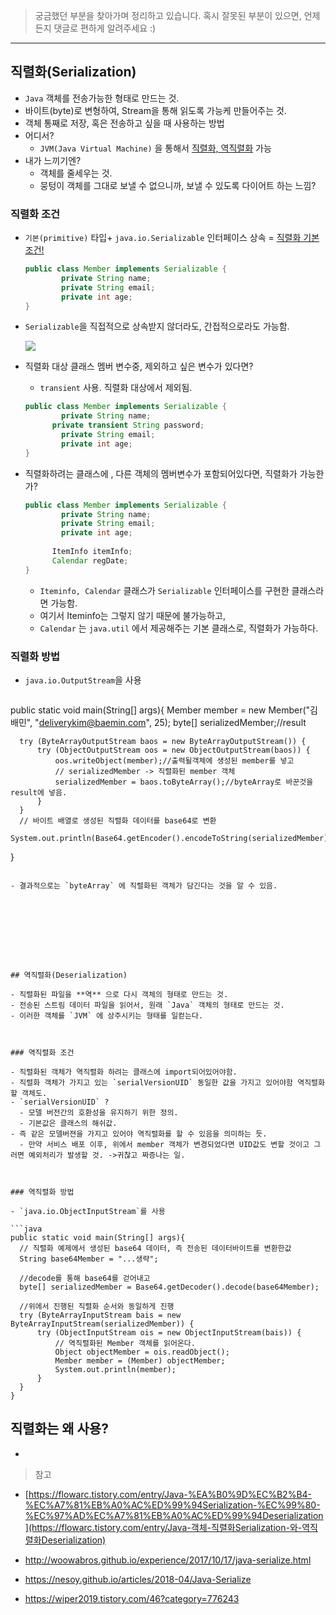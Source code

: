 >   궁금했던 부분을 찾아가며 정리하고 있습니다.
> 혹시 잘못된 부분이 있으면, 언제든지 댓글로 편하게 알려주세요 :)



----



## 직렬화(Serialization)

- `Java` 객체를 전송가능한 형태로 만드는 것.
- 바이트(byte)로 변형하여, Stream을 통해 읽도록 가능케 만들어주는 것.
- 객체 통째로 저장, 혹은 전송하고 싶을 때 사용하는 방법
- 어디서?
  - `JVM(Java Virtual Machine)` 을 통해서 <u>직렬화, 역직렬화</u> 가능
- 내가 느끼기엔?
  - 객체를 줄세우는 것. 
  - 뭉텅이 객체를 그대로 보낼 수 없으니까, 보낼 수 있도록 다이어트 하는 느낌?



### 직렬화 조건

- `기본(primitive)` 타입+ `java.io.Serializable` 인터페이스 상속 = <u>직렬화 기본조건!</u>

  ```java
  public class Member implements Serializable {
          private String name;
          private String email;
          private int age;
  }
  ```

- `Serializable`을 직접적으로 상속받지 않더라도, 간접적으로라도 가능함.

  ![](https://img1.daumcdn.net/thumb/R1280x0/?scode=mtistory2&fname=http%3A%2F%2Fcfile6.uf.tistory.com%2Fimage%2F237AFB4456C0421A133BBE)

- 직렬화 대상 클래스 멤버 변수중, 제외하고 싶은 변수가 있다면?

  - `transient` 사용. 직렬화 대상에서 제외됨.

  ```java
  public class Member implements Serializable {
          private String name;
      	private transient String password;
          private String email;
          private int age;
  }
  ```

  

- 직렬화하려는 클래스에 , 다른 객체의 멤버변수가 포함되어있다면, 직렬화가 가능한가?

  ```java
  public class Member implements Serializable {
          private String name;
          private String email;
          private int age;
      	
      	ItemInfo itemInfo; 
      	Calendar regDate;  
  }
  ```

  - `Iteminfo, Calendar` 클래스가 `Serializable` 인터페이스를 구현한 클래스라면 가능함.
  - 여기서 Iteminfo는 그렇지 않기 때문에 불가능하고,
  - `Calendar` 는 `java.util` 에서 제공해주는 기본 클래스로, 직렬화가 가능하다.



### 직렬화 방법

- `java.io.OutputStream`을 사용

  ```JAVA
public static void main(String[] args){
      Member member = new Member("김배민", "deliverykim@baemin.com", 25);
      byte[] serializedMember;//result
      
      try (ByteArrayOutputStream baos = new ByteArrayOutputStream()) {
          try (ObjectOutputStream oos = new ObjectOutputStream(baos)) {
              oos.writeObject(member);//출력될객체에 생성된 member를 넣고
              // serializedMember -> 직렬화된 member 객체
              serializedMember = baos.toByteArray();//byteArray로 바꾼것을 result에 넣음.
          }
      }
      // 바이트 배열로 생성된 직렬화 데이터를 base64로 변환
      System.out.println(Base64.getEncoder().encodeToString(serializedMember));
  }
  ```
  
  - 결과적으로는 `byteArray` 에 직렬화된 객체가 담긴다는 것을 알 수 있음.
  
  
  
  
  
  



## 역직렬화(Deserialization)

- 직렬화된 파일을 **역** 으로 다시 객체의 형태로 만드는 것.
- 전송된 스트림 데이터 파일을 읽어서, 원래 `Java` 객체의 형태로 만드는 것.
  - 이러한 객체를 `JVM` 에 상주시키는 형태를 일컫는다.



### 역직렬화 조건

- 직렬화된 객체가 역직렬화 하려는 클래스에 import되어있어야함.
- 직렬화 객체가 가지고 있는 `serialVersionUID` 동일한 값을 가지고 있어야함 역직렬화할 객체도.
  - `serialVersionUID` ?
    - 모델 버전간의 호환성을 유지하기 위한 정의.
    - 기본값은 클래스의 해쉬값.
  - 즉 같은 모델버젼을 가지고 있어야 역직렬화를 할 수 있음을 의미하는 듯.
    - 만약 서비스 배포 이후, 위에서 member 객체가 변경되었다면 UID값도 변할 것이고 그러면 예외처리가 발생할 것. ->귀찮고 짜증나는 일.



### 역직렬화 방법

- `java.io.ObjectInputStream`를 사용

```java
public static void main(String[] args){
    // 직렬화 예제에서 생성된 base64 데이터, 즉 전송된 데이터바이트를 변환한값
    String base64Member = "...생략";
    
    //decode를 통해 base64를 걷어내고
    byte[] serializedMember = Base64.getDecoder().decode(base64Member);
    
    //위에서 진행된 직렬화 순서와 동일하게 진행
    try (ByteArrayInputStream bais = new ByteArrayInputStream(serializedMember)) {
        try (ObjectInputStream ois = new ObjectInputStream(bais)) {
            // 역직렬화된 Member 객체를 읽어온다.
            Object objectMember = ois.readObject();
            Member member = (Member) objectMember;
            System.out.println(member);
        }
    }
}
```





## 직렬화는 왜 사용?

- 


> 참고

- [https://flowarc.tistory.com/entry/Java-%EA%B0%9D%EC%B2%B4-%EC%A7%81%EB%A0%AC%ED%99%94Serialization-%EC%99%80-%EC%97%AD%EC%A7%81%EB%A0%AC%ED%99%94Deserialization](https://flowarc.tistory.com/entry/Java-객체-직렬화Serialization-와-역직렬화Deserialization)
- http://woowabros.github.io/experience/2017/10/17/java-serialize.html

- https://nesoy.github.io/articles/2018-04/Java-Serialize
- https://wiper2019.tistory.com/46?category=776243